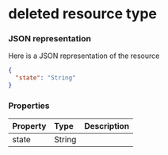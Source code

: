 # deleted resource type



### JSON representation

Here is a JSON representation of the resource

```json
{
  "state": "String"
}

```
### Properties
| Property	   | Type	|Description|
|:---------------|:--------|:----------|
|state|String||

<!-- uuid: 7bf1d078-5a1d-4694-a6a4-fcb0b63fbc2f
2015-10-12 23:28:10 UTC -->